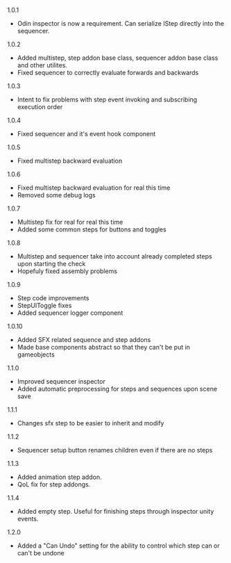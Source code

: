 1.0.1
 - Odin inspector is now a requirement. Can serialize IStep directly into the sequencer.

1.0.2
 - Added multistep, step addon base class, sequencer addon base class and other utilites.
 - Fixed sequencer to correctly evaluate forwards and backwards
 
1.0.3
  - Intent to fix problems with step event invoking and subscribing execution order
  
1.0.4
 - Fixed sequencer and it's event hook component
 
1.0.5
 - Fixed multistep backward evaluation 
 
1.0.6
 - Fixed multistep backward evaluation for real this time
 - Removed some debug logs

1.0.7
 - Multistep fix for real for real this time
 - Added some common steps for buttons and toggles

1.0.8
 - Multistep and sequencer take into account already completed steps upon starting the check
 - Hopefuly fixed assembly problems

1.0.9
 - Step code improvements
 - StepUIToggle fixes
 - Added sequencer logger component
 
1.0.10
 - Added SFX related sequence and step addons
 - Made base components abstract so that they can't be put in gameobjects
 
1.1.0
 - Improved sequencer inspector
 - Added automatic preprocessing for steps and sequences upon scene save

1.1.1
 - Changes sfx step to be easier to inherit and modify
 
1.1.2
 - Sequencer setup button renames children even if there are no steps
 
1.1.3
 - Added animation step addon. 
 - QoL fix for step addongs.

1.1.4
 - Added empty step. Useful for finishing steps through inspector unity events.
 
1.2.0
 - Added a "Can Undo" setting for the ability to control which step can or can't be undone